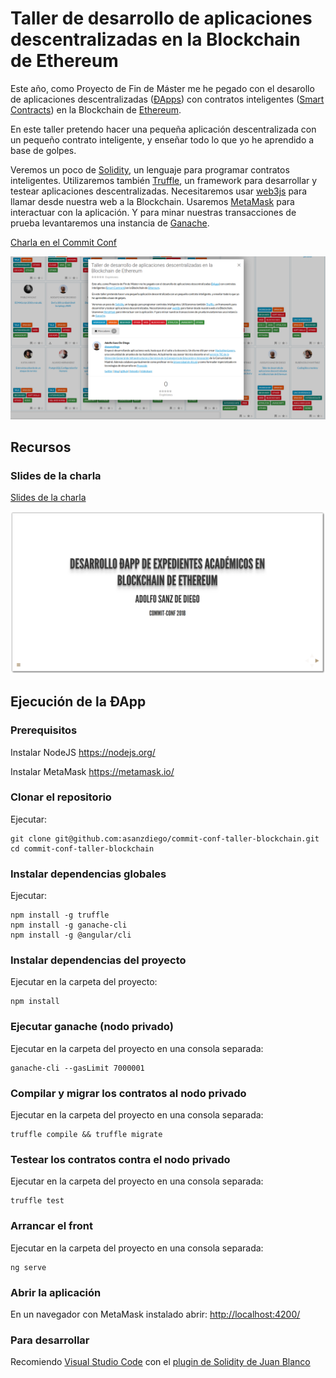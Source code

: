 # Taller de desarrollo de aplicaciones descentralizadas en la Blockchain de Ethereum

Este año, como Proyecto de Fin de Máster me he pegado con el desarollo de aplicaciones descentralizadas ([ÐApps](https://en.wikipedia.org/wiki/Decentralized_application)) con contratos inteligentes ([Smart Contracts](https://en.wikipedia.org/wiki/Smart_contract)) en la Blockchain de [Ethereum](https://www.ethereum.org/).

En este taller pretendo hacer una pequeña aplicación descentralizada con un pequeño contrato inteligente, y enseñar todo lo que yo he aprendido a base de golpes.

Veremos un poco de [Solidity](https://solidity.readthedocs.io/en/v0.4.24/), un lenguaje para programar contratos inteligentes. Utilizaremos también [Truffle](http://truffleframework.com/), un framework para desarrollar y testear aplicaciones descentralizadas. Necesitaremos usar [web3js](https://github.com/ethereum/web3.js/) para llamar desde nuestra web a la Blockchain. Usaremos [MetaMask](https://metamask.io/) para interactuar con la aplicación. Y para minar nuestras transacciones de prueba levantaremos una instancia de [Ganache](http://truffleframework.com/ganache/).

[Charla en el Commit Conf](https://www.koliseo.com/events/commit-2018/r4p/5630471824211968/agenda#/5116072650866688/5423890473943040)

<a href="https://www.koliseo.com/events/commit-2018/r4p/5630471824211968/agenda#/5116072650866688/5423890473943040">
  <img src="./slides/img/commit-conf-blockchain.png" alt="Charla en el Commit Conf"/>
</a>


## Recursos

### Slides de la charla

[Slides de la charla](https://asanzdiego.github.io/commit-conf-taller-blockchain/)

<a href="https://asanzdiego.github.io/commit-conf-taller-blockchain/">
  <img src="./slides/img/slides-sombra.png" alt="Slides de la charla"/>
</a>

## Ejecución de la ÐApp

### Prerequisitos

Instalar NodeJS https://nodejs.org/

Instalar MetaMask https://metamask.io/

### Clonar el repositorio

Ejecutar:

~~~
git clone git@github.com:asanzdiego/commit-conf-taller-blockchain.git
cd commit-conf-taller-blockchain
~~~

### Instalar dependencias globales

Ejecutar:

~~~
npm install -g truffle
npm install -g ganache-cli
npm install -g @angular/cli
~~~

### Instalar dependencias del proyecto

Ejecutar en la carpeta del proyecto:

~~~
npm install
~~~

### Ejecutar ganache (nodo privado)

Ejecutar en la carpeta del proyecto en una consola separada:

~~~
ganache-cli --gasLimit 7000001
~~~

### Compilar y migrar los contratos al nodo privado

Ejecutar en la carpeta del proyecto en una consola separada:

~~~
truffle compile && truffle migrate
~~~

### Testear los contratos contra el nodo privado

Ejecutar en la carpeta del proyecto en una consola separada:

~~~
truffle test
~~~

### Arrancar el front

Ejecutar en la carpeta del proyecto en una consola separada:

~~~
ng serve
~~~

### Abrir la aplicación

En un navegador con MetaMask instalado abrir: <http://localhost:4200/>

### Para desarrollar

Recomiendo [Visual Studio Code](https://code.visualstudio.com/) con el [plugin de Solidity de Juan Blanco](https://marketplace.visualstudio.com/items?itemName=JuanBlanco.solidity)